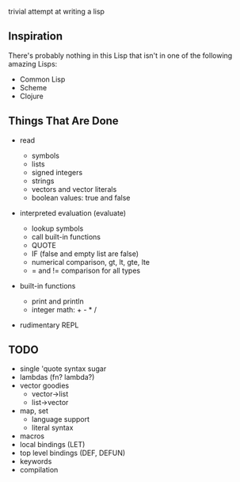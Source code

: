 trivial attempt at writing a lisp

Inspiration
-----------

There's probably nothing in this Lisp that isn't in one of the
following amazing Lisps:

* Common Lisp
* Scheme
* Clojure

Things That Are Done
--------------------
* read
  * symbols
  * lists
  * signed integers
  * strings
  * vectors and vector literals
  * boolean values: true and false

* interpreted evaluation (evaluate)
  * lookup symbols
  * call built-in functions
  * QUOTE
  * IF (false and empty list are false)
  * numerical comparison, gt, lt, gte, lte
  * = and != comparison for all types

* built-in functions
  * print and println
  * integer math: + - * /

* rudimentary REPL

TODO
----

* single 'quote syntax sugar
* lambdas (fn? lambda?)
* vector goodies
  * vector->list
  * list->vector
* map, set
  * language support
  * literal syntax
* macros
* local bindings (LET)
* top level bindings (DEF, DEFUN)
* keywords
* compilation

